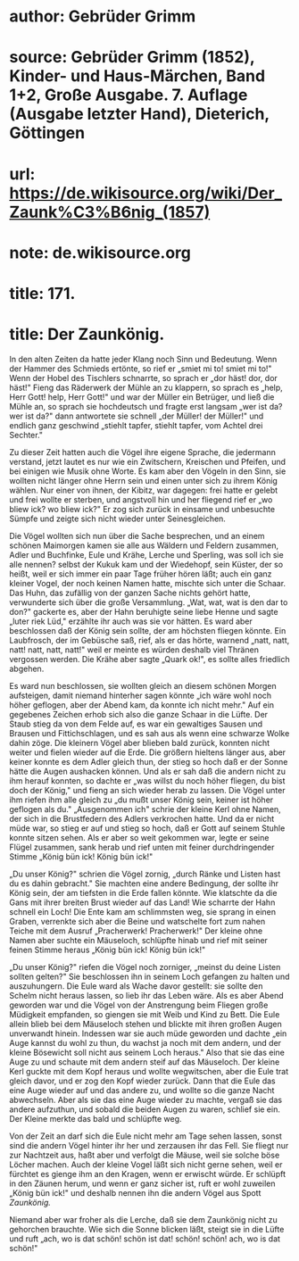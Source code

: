 # author: Gebrüder Grimm
# source: Gebrüder Grimm (1852), Kinder- und Haus-Märchen, Band 1+2, Große Ausgabe. 7. Auflage (Ausgabe letzter Hand), Dieterich, Göttingen
# url: https://de.wikisource.org/wiki/Der_Zaunk%C3%B6nig_(1857)
# note: de.wikisource.org
# title: 171.

# title: Der Zaunkönig.

In den alten Zeiten da hatte jeder Klang noch Sinn und Bedeutung. Wenn der Hammer des Schmieds ertönte, so rief er „smiet mi to! smiet mi to!" Wenn der Hobel des Tischlers schnarrte, so sprach er „dor häst! dor, dor häst!" Fieng das Räderwerk der Mühle an zu klappern, so sprach es „help, Herr Gott! help, Herr Gott!" und war der Müller ein Betrüger, und ließ die Mühle an, so sprach sie hochdeutsch und fragte erst langsam „wer ist da? wer ist da?" dann antwortete sie schnell „der Müller! der Müller!" und endlich ganz geschwind „stiehlt tapfer, stiehlt tapfer, vom Achtel drei Sechter." 

Zu dieser Zeit hatten auch die Vögel ihre eigene Sprache, die jedermann verstand, jetzt lautet es nur wie ein Zwitschern, Kreischen und Pfeifen, und bei einigen wie Musik ohne Worte. Es kam aber den Vögeln in den Sinn, sie wollten nicht länger ohne Herrn sein und einen unter sich zu ihrem König wählen. Nur einer von ihnen, der Kibitz, war dagegen: frei hatte er gelebt und frei wollte er sterben, und angstvoll hin und her fliegend rief er „wo bliew ick? wo bliew ick?" Er zog sich zurück in einsame und unbesuchte Sümpfe und zeigte sich nicht wieder unter Seinesgleichen. 

Die Vögel wollten sich nun über die Sache besprechen, und an einem schönen Maimorgen kamen sie alle aus Wäldern und Feldern zusammen, Adler und Buchfinke, Eule und Krähe, Lerche und Sperling, was soll ich sie alle nennen? selbst der Kukuk kam und der Wiedehopf, sein Küster, der so heißt, weil er sich immer  ein paar Tage früher hören läßt; auch ein ganz kleiner Vogel, der noch keinen Namen hatte, mischte sich unter die Schaar. Das Huhn, das zufällig von der ganzen Sache nichts gehört hatte, verwunderte sich über die große Versammlung. „Wat, wat, wat is den dar to don?" gackerte es, aber der Hahn beruhigte seine liebe Henne und sagte „luter riek Lüd," erzählte ihr auch was sie vor hätten. Es ward aber beschlossen daß der König sein sollte, der am höchsten fliegen könnte. Ein Laubfrosch, der im Gebüsche saß, rief, als er das hörte, warnend „natt, natt, natt! natt, natt, natt!" weil er meinte es würden deshalb viel Thränen vergossen werden. Die Krähe aber sagte „Quark ok!", es sollte alles friedlich abgehen. 

Es ward nun beschlossen, sie wollten gleich an diesem schönen Morgen aufsteigen, damit niemand hinterher sagen könnte „ich wäre wohl noch höher geflogen, aber der Abend kam, da konnte ich nicht mehr." Auf ein gegebenes Zeichen erhob sich also die ganze Schaar in die Lüfte. Der Staub stieg da von dem Felde auf, es war ein gewaltiges Sausen und Brausen und Fittichschlagen, und es sah aus als wenn eine schwarze Wolke dahin zöge. Die kleinern Vögel aber blieben bald zurück, konnten nicht weiter und fielen wieder auf die Erde. Die größern hieltens länger aus, aber keiner konnte es dem Adler gleich thun, der stieg so hoch daß er der Sonne hätte die Augen aushacken können. Und als er sah daß die andern nicht zu ihm herauf konnten, so dachte er „was willst du noch höher fliegen, du bist doch der König," und fieng an sich wieder herab zu lassen. Die Vögel unter ihm riefen ihm alle gleich zu „du mußt unser König sein, keiner ist höher geflogen als du." „Ausgenommen ich" schrie der kleine Kerl ohne Namen, der sich in die Brustfedern des Adlers verkrochen hatte. Und da er nicht müde war, so stieg er auf und stieg so hoch, daß er Gott auf seinem Stuhle konnte sitzen sehen. Als  er aber so weit gekommen war, legte er seine Flügel zusammen, sank herab und rief unten mit feiner durchdringender Stimme „König bün ick! König bün ick!" 

„Du unser König?" schrien die Vögel zornig, „durch Ränke und Listen hast du es dahin gebracht." Sie machten eine andere Bedingung, der sollte ihr König sein, der am tiefsten in die Erde fallen könnte. Wie klatschte da die Gans mit ihrer breiten Brust wieder auf das Land! Wie scharrte der Hahn schnell ein Loch! Die Ente kam am schlimmsten weg, sie sprang in einen Graben, verrenkte sich aber die Beine und watschelte fort zum nahen Teiche mit dem Ausruf „Pracherwerk! Pracherwerk!" Der kleine ohne Namen aber suchte ein Mäuseloch, schlüpfte hinab und rief mit seiner feinen Stimme heraus „König bün ick! König bün ick!" 

„Du unser König?" riefen die Vögel noch zorniger, „meinst du deine Listen sollten gelten?" Sie beschlossen ihn in seinem Loch gefangen zu halten und auszuhungern. Die Eule ward als Wache davor gestellt: sie sollte den Schelm nicht heraus lassen, so lieb ihr das Leben wäre. Als es aber Abend geworden war und die Vögel von der Anstrengung beim Fliegen große Müdigkeit empfanden, so giengen sie mit Weib und Kind zu Bett. Die Eule allein blieb bei dem Mäuseloch stehen und blickte mit ihren großen Augen unverwandt hinein. Indessen war sie auch müde geworden und dachte „ein Auge kannst du wohl zu thun, du wachst ja noch mit dem andern, und der kleine Bösewicht soll nicht aus seinem Loch heraus." Also that sie das eine Auge zu und schaute mit dem andern steif auf das Mäuseloch. Der kleine Kerl guckte mit dem Kopf heraus und wollte wegwitschen, aber die Eule trat gleich davor, und er zog den Kopf wieder zurück. Dann that die Eule das eine Auge wieder auf und das andere zu, und wollte so die ganze Nacht abwechseln. Aber als sie das eine Auge wieder  zu machte, vergaß sie das andere aufzuthun, und sobald die beiden Augen zu waren, schlief sie ein. Der Kleine merkte das bald und schlüpfte weg. 

Von der Zeit an darf sich die Eule nicht mehr am Tage sehen lassen, sonst sind die andern Vögel hinter ihr her und zerzausen ihr das Fell. Sie fliegt nur zur Nachtzeit aus, haßt aber und verfolgt die Mäuse, weil sie solche böse Löcher machen. Auch der kleine Vogel läßt sich nicht gerne sehen, weil er fürchtet es gienge ihm an den Kragen, wenn er erwischt würde. Er schlüpft in den Zäunen herum, und wenn er ganz sicher ist, ruft er wohl zuweilen „König bün ick!" und deshalb nennen ihn die andern Vögel aus Spott *Zaunkönig.* 

Niemand aber war froher als die Lerche, daß sie dem Zaunkönig nicht zu gehorchen brauchte. Wie sich die Sonne blicken läßt, steigt sie in die Lüfte und ruft „ach, wo is dat schön! schön ist dat! schön! schön! ach, wo is dat schön!" 

